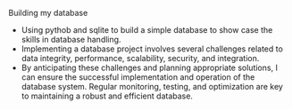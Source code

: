 Building my database

- Using pythob and sqlite to build a simple database to show case the skills in database handling.
- Implementing a database project involves several challenges related to data integrity, performance, scalability, security, and integration.
- By anticipating these challenges and planning appropriate solutions, I can ensure the successful implementation and operation of the database system. Regular monitoring, testing, and optimization are key to maintaining a robust and efficient database.
